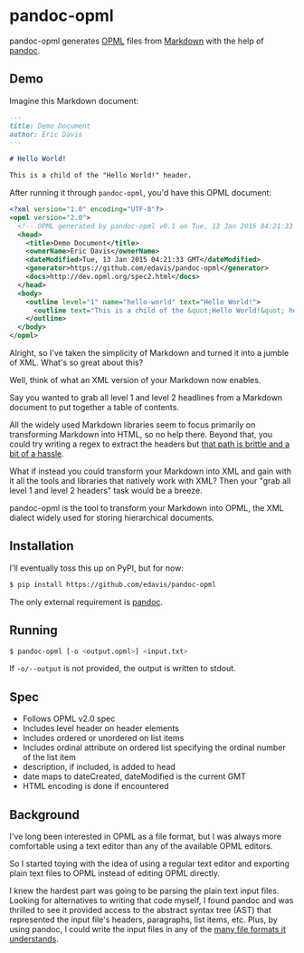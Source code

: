 pandoc-opml
===========

pandoc-opml generates [OPML] files from [Markdown] with the help of [pandoc].

[OPML]: http://dev.opml.org/spec2.html
[Markdown]: http://johnmacfarlane.net/pandoc/README.html#pandocs-markdown
[pandoc]: http://johnmacfarlane.net/pandoc/

Demo
----

Imagine this Markdown document:

```markdown
---
title: Demo Document
author: Eric Davis
---

# Hello World!

This is a child of the "Hello World!" header.
```

After running it through `pandoc-opml`, you'd have this OPML document:

```xml
<?xml version="1.0" encoding="UTF-8"?>
<opml version="2.0">
  <!-- OPML generated by pandoc-opml v0.1 on Tue, 13 Jan 2015 04:21:33 GMT -->
  <head>
    <title>Demo Document</title>
    <ownerName>Eric Davis</ownerName>
    <dateModified>Tue, 13 Jan 2015 04:21:33 GMT</dateModified>
    <generator>https://github.com/edavis/pandoc-opml</generator>
    <docs>http://dev.opml.org/spec2.html</docs>
  </head>
  <body>
    <outline level="1" name="hello-world" text="Hello World!">
      <outline text="This is a child of the &quot;Hello World!&quot; header."/>
    </outline>
  </body>
</opml>
```

Alright, so I've taken the simplicity of Markdown and turned it into a
jumble of XML. What's so great about this?

Well, think of what an XML version of your Markdown now enables.

Say you wanted to grab all level 1 and level 2 headlines from a
Markdown document to put together a table of contents.

All the widely used Markdown libraries seem to focus primarily on
transforming Markdown into HTML, so no help there. Beyond that, you
could try writing a regex to extract the headers but [that path is
brittle and a bit of a hassle][jwz].

What if instead you could transform your Markdown into XML and gain
with it all the tools and libraries that natively work with XML? Then
your "grab all level 1 and level 2 headers" task would be a breeze.

pandoc-opml is the tool to transform your Markdown into OPML, the XML
dialect widely used for storing hierarchical documents.

[jwz]: http://blog.codinghorror.com/regular-expressions-now-you-have-two-problems/

Installation
------------

I'll eventually toss this up on PyPI, but for now:

```bash
$ pip install https://github.com/edavis/pandoc-opml
```

The only external requirement is [pandoc].

Running
-------

```bash
$ pandoc-opml [-o <output.opml>] <input.txt>
```

If `-o/--output` is not provided, the output is written to stdout.

Spec
----

- Follows OPML v2.0 spec
- Includes level header on header elements
- Includes ordered or unordered on list items
- Includes ordinal attribute on ordered list specifying the ordinal number of the list item
- description, if included, is added to head
- date maps to dateCreated, dateModified is the current GMT
- HTML encoding is done if encountered

Background
----------

I've long been interested in OPML as a file format, but I was always
more comfortable using a text editor than any of the available OPML
editors.

So I started toying with the idea of using a regular text editor and
exporting plain text files to OPML instead of editing OPML
directly.

I knew the hardest part was going to be parsing the plain text input
files. Looking for alternatives to writing that code myself, I found
pandoc and was thrilled to see it provided access to the abstract
syntax tree (AST) that represented the input file's headers,
paragraphs, list items, etc. Plus, by using pandoc, I could write the
input files in any of the [many file formats it understands][inputs].

[inputs]: http://johnmacfarlane.net/pandoc/README.html#description
